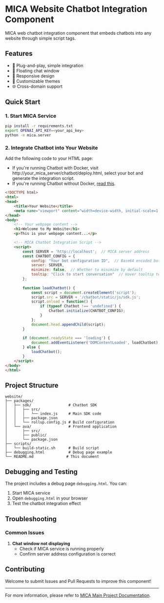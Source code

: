 # MICA Website Chatbot Integration Component

MICA web chatbot integration component that embeds chatbots into any website through simple script tags.

## Features

- 🚀 Plug-and-play, simple integration
- 💬 Floating chat window
- 📱 Responsive design
- 🎨 Customizable themes
- 🌐 Cross-domain support

## Quick Start

### 1. Start MICA Service

```bash
pip install -r requirements.txt
export OPENAI_API_KEY=<your_api_key>
python -m mica.server
```

### 2. Integrate Chatbot into Your Website

Add the following code to your HTML page:

- If you're running Chatbot with Docker, visit http://your_mica_server/chatbot/deploy.html, select your bot and generate the integration script.
- If you're running Chatbot without Docker, [read this](RUN-CHATBOT.md).
```html
<!DOCTYPE html>
<html>
<head>
    <title>Your Website</title>
    <meta name="viewport" content="width=device-width, initial-scale=1.0">
</head>
<body>
    <!-- Your webpage content -->
    <h1>Welcome to My Website</h1>
    <p>This is your webpage content...</p>

    <!-- MICA Chatbot Integration Script -->
    <script>
        const SERVER = 'http://localhost';  // MICA server address
        const CHATBOT_CONFIG = {
            config: "Your bot configuration ID",  // Base64 encoded bot configuration
            server: SERVER,
            minimize: false,  // Whether to minimize by default
            tooltip: "Click to start conversation"  // Hover tooltip text
        };
        
        function loadChatbot() {
            const script = document.createElement('script');
            script.src = SERVER + '/chatbot/static/js/sdk.js';
            script.onload = function() {
                if (typeof Chatbot !== 'undefined') {
                    Chatbot.initialize(CHATBOT_CONFIG);
                }
            };
            document.head.appendChild(script);
        }
        
        if (document.readyState === 'loading') {
            document.addEventListener('DOMContentLoaded', loadChatbot);
        } else {
            loadChatbot();
        }
    </script>
</body>
</html>
```

## Project Structure

```
website/
├── packages/
│   ├── sdk/                 # Chatbot SDK
│   │   ├── src/
│   │   │   └── index.js     # Main SDK code
│   │   ├── package.json
│   │   └── rollup.config.js # Build configuration
│   └── ava/                 # Frontend application
│       ├── src/
│       ├── public/
│       └── package.json
├── scripts/
│   └── build-static.sh      # Build script
├── debugging.html           # Debug page example
└── README.md               # This document
```

## Debugging and Testing

The project includes a debug page `debugging.html`. You can:

1. Start MICA service
2. Open `debugging.html` in your browser
3. Test the chatbot integration effect

## Troubleshooting

### Common Issues

1. **Chat window not displaying**
   - Check if MICA service is running properly
   - Confirm server address configuration is correct

## Contributing

Welcome to submit Issues and Pull Requests to improve this component!

---

For more information, please refer to [MICA Main Project Documentation](https://mica-labs.github.io/).
        
        